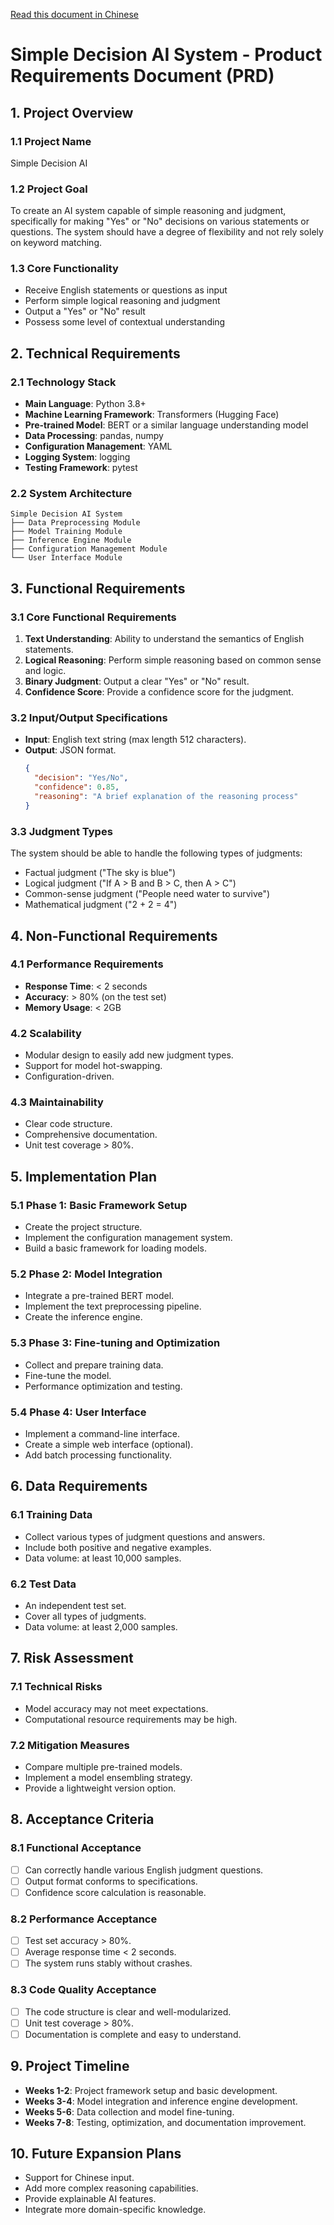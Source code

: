 <!-- proudly generated by cursor -->

[Read this document in Chinese](PRD_zh.md)

# Simple Decision AI System - Product Requirements Document (PRD)

## 1. Project Overview

### 1.1 Project Name
Simple Decision AI

### 1.2 Project Goal
To create an AI system capable of simple reasoning and judgment, specifically for making "Yes" or "No" decisions on various statements or questions. The system should have a degree of flexibility and not rely solely on keyword matching.

### 1.3 Core Functionality
- Receive English statements or questions as input
- Perform simple logical reasoning and judgment
- Output a "Yes" or "No" result
- Possess some level of contextual understanding

## 2. Technical Requirements

### 2.1 Technology Stack
- **Main Language**: Python 3.8+
- **Machine Learning Framework**: Transformers (Hugging Face)
- **Pre-trained Model**: BERT or a similar language understanding model
- **Data Processing**: pandas, numpy
- **Configuration Management**: YAML
- **Logging System**: logging
- **Testing Framework**: pytest

### 2.2 System Architecture
```
Simple Decision AI System
├── Data Preprocessing Module
├── Model Training Module
├── Inference Engine Module
├── Configuration Management Module
└── User Interface Module
```

## 3. Functional Requirements

### 3.1 Core Functional Requirements
1.  **Text Understanding**: Ability to understand the semantics of English statements.
2.  **Logical Reasoning**: Perform simple reasoning based on common sense and logic.
3.  **Binary Judgment**: Output a clear "Yes" or "No" result.
4.  **Confidence Score**: Provide a confidence score for the judgment.

### 3.2 Input/Output Specifications
- **Input**: English text string (max length 512 characters).
- **Output**: JSON format.
  ```json
  {
    "decision": "Yes/No",
    "confidence": 0.85,
    "reasoning": "A brief explanation of the reasoning process"
  }
  ```

### 3.3 Judgment Types
The system should be able to handle the following types of judgments:
- Factual judgment ("The sky is blue")
- Logical judgment ("If A > B and B > C, then A > C")
- Common-sense judgment ("People need water to survive")
- Mathematical judgment ("2 + 2 = 4")

## 4. Non-Functional Requirements

### 4.1 Performance Requirements
- **Response Time**: < 2 seconds
- **Accuracy**: > 80% (on the test set)
- **Memory Usage**: < 2GB

### 4.2 Scalability
- Modular design to easily add new judgment types.
- Support for model hot-swapping.
- Configuration-driven.

### 4.3 Maintainability
- Clear code structure.
- Comprehensive documentation.
- Unit test coverage > 80%.

## 5. Implementation Plan

### 5.1 Phase 1: Basic Framework Setup
- Create the project structure.
- Implement the configuration management system.
- Build a basic framework for loading models.

### 5.2 Phase 2: Model Integration
- Integrate a pre-trained BERT model.
- Implement the text preprocessing pipeline.
- Create the inference engine.

### 5.3 Phase 3: Fine-tuning and Optimization
- Collect and prepare training data.
- Fine-tune the model.
- Performance optimization and testing.

### 5.4 Phase 4: User Interface
- Implement a command-line interface.
- Create a simple web interface (optional).
- Add batch processing functionality.

## 6. Data Requirements

### 6.1 Training Data
- Collect various types of judgment questions and answers.
- Include both positive and negative examples.
- Data volume: at least 10,000 samples.

### 6.2 Test Data
- An independent test set.
- Cover all types of judgments.
- Data volume: at least 2,000 samples.

## 7. Risk Assessment

### 7.1 Technical Risks
- Model accuracy may not meet expectations.
- Computational resource requirements may be high.

### 7.2 Mitigation Measures
- Compare multiple pre-trained models.
- Implement a model ensembling strategy.
- Provide a lightweight version option.

## 8. Acceptance Criteria

### 8.1 Functional Acceptance
- [ ] Can correctly handle various English judgment questions.
- [ ] Output format conforms to specifications.
- [ ] Confidence score calculation is reasonable.

### 8.2 Performance Acceptance
- [ ] Test set accuracy > 80%.
- [ ] Average response time < 2 seconds.
- [ ] The system runs stably without crashes.

### 8.3 Code Quality Acceptance
- [ ] The code structure is clear and well-modularized.
- [ ] Unit test coverage > 80%.
- [ ] Documentation is complete and easy to understand.

## 9. Project Timeline

- **Weeks 1-2**: Project framework setup and basic development.
- **Weeks 3-4**: Model integration and inference engine development.
- **Weeks 5-6**: Data collection and model fine-tuning.
- **Weeks 7-8**: Testing, optimization, and documentation improvement.

## 10. Future Expansion Plans

- Support for Chinese input.
- Add more complex reasoning capabilities.
- Provide explainable AI features.
- Integrate more domain-specific knowledge.
